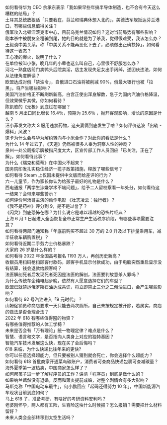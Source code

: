 如何看待华为 CEO 余承东表示「我如果早些年搞半导体制造，也不会有今天这么糟糕的结局」？  
土耳其总统放狠话「只要我在，芬兰和瑞典休想入北约」，美德法军舰抵达芬兰港口，有哪些信息值得关注？  
俄军攻入北顿涅茨克市中心，目前乌克兰情况如何？这对当前局势有哪些影响？  
剧本杀中被朋友全程骗到尾，她的目的就是为了杀我，觉得很难受，我该怎么办？  
王毅谈中美关系，称「中美关系不能再恶化下去了，必须做出正确抉择」，如何看待这一表态？  
王心凌的爆火，说明了什么？  
在单位被叫小张，晚几年的小辈也这么叫自己，心里很不舒服怎么办？  
河北一熟食店前门卖鸭头后院卖淫，店主发现失足女出手阔绰，遂团伙违法，如何从法律角度解读？  
欧盟达成对俄「禁油令」，自俄进口石油将被削减 90%，俄最大银行也被「拉黑」，将产生哪些影响？  
美国汽油价格正不断刷新新高，白宫正使出浑身解数，急于为国内汽油价格降温，但效果微乎其微，你如何看待？  
陈凯歌的《无极》到底烂在哪里？  
越南 5 月出口同比增长 16.4％，预期为 25.6％ ，抛开客观影响，增长的原因是什么？  
汪小菲发文称大 S 服用违禁药物，这夫妻俩到底发生了啥？如何评价这波「出轨 - 爆料」风波？  
徕卡为什么会与华为解约转向与小米合作？对此你的看法是什么？  
为什么 14 年过去了，《天道》仍然被很多人奉为洞察人性的神剧？  
泉州一处公厕指示牌被指尺度太大，区宣传部工作人员回应「已关注，正在了解」，如何看待此事？  
为什么《瑞克和莫蒂》在中国火不起来？  
国务院印发扎实稳住经济一揽子政策措施，释放了哪些信号？  
如何看待 Steam 上仅因未提供中文版而给差评的行为？  
六一儿童节，作为家长你认为给孩子最好的礼物是什么？  
西电通报「两学生涉嫌学术不端问题」，给予二人留校察看一年处分，如何看待这一结果？会带来哪些警示？  
如何评价阿汤哥主演的动作电影 《壮志凌云：独行者》？  
《我不是药神》评分到 9，是不是过誉了？  
《闪灵》到底恐怖在哪？为什么说它是难以超越的恐怖片经典？  
上海 6 月 1 日起进入全面恢复全市正常生产生活秩序阶段，有哪些事项需要注意？  
如何看待两部门通知称「年底前购买不超过 30 万的 2.0 升及以下排量乘用车，减半征收车辆购置税」？  
如何看待近期二手劳力士价格暴跌？  
大家的 26 岁是什么样的？  
如何看待 2022 年全国高考报名 1193 万人，再创历史新高？  
收银员用扫码枪扫顾客付款码，顾客手机显示付款成功，由于电脑突然重启显示没有结算，钱会退款给顾客吗？  
法医解剖死者后发现死者死因是法医的解剖，法医要判故意杀人罪吗？  
为什么传统车企纯电起步晚，依然有人愿意选择它们的车型？  
欧盟已就禁运俄罗斯石油达成共识，将立即禁止三分之二俄油进口，会产生哪些影响？  
如何看待 92 号汽油进入「9 元时代」？  
山姆促销员称商店要求一天只能去两次厕所，自己未按规定被开除，若属实，商店的做法是否合理合法？  
2022 年 618 有哪些值得囤的物资？  
有哪些值得推荐的人体工学椅？  
未来是否会有「万有理论」统一物理定律？难点是什么？  
智慧、语言和文字，是否指向人类身上对应的独特基因？  
智能汽车技术发展这么快，现在买了会后悔吗？  
618 来临，为什么快递比往年来的更快?  
你可以任意选择超能力，但只要被别人猜到就会死亡，你会选择什么超能力？  
如何看待 618 首批商家开通菜鸟碳账户，消费者可查商品快递包裹可查减碳量？  
海外夏季第一波热卖，中国商家怎么样了？  
如何帮孩子进一步了解程序员的工作？讲清「程序员」到底是做什么的？  
如果纳兰嫣然没有退婚，反而和萧炎提前成婚，对整个剧情会有多大影响？  
马斯克称「中国电动车最牛」，何小鹏回应「起码还得努力 10 年」，中国新能源汽车现状目前到底如何？  
马上 618 了，准备考研，有啥好的考研资料安利吗？  
老婆刚怀孕，两人都有五险，生育险这块什么时候报？怎么报销？需要把什么材料留好？  
未来人类会全部转移到太空生活吗？  
